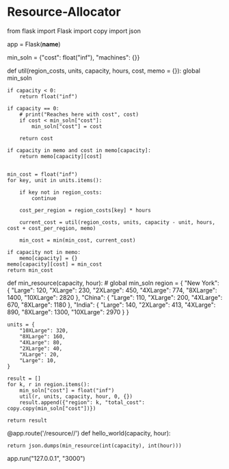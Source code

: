 # Resource-Allocator
from flask import Flask
import copy
import json

app = Flask(__name__)

min_soln = {"cost": float("inf"), "machines": {}}


def util(region_costs, units, capacity, hours, cost, memo = {}):
    global min_soln

    if capacity < 0:
        return float("inf")

    if capacity == 0:
        # print("Reaches here with cost", cost)
        if cost < min_soln["cost"]:
            min_soln["cost"] = cost

        return cost

    if capacity in memo and cost in memo[capacity]:
        return memo[capacity][cost]


    min_cost = float("inf")
    for key, unit in units.items():

        if key not in region_costs:
            continue

        cost_per_region = region_costs[key] * hours

        current_cost = util(region_costs, units, capacity - unit, hours, cost + cost_per_region, memo)

        min_cost = min(min_cost, current_cost)

    if capacity not in memo:
        memo[capacity] = {}
    memo[capacity][cost] = min_cost
    return min_cost


def min_resource(capacity, hour):
    # global min_soln
    region = {
        "New York": {
            "Large": 120,
            "XLarge": 230,
            "2XLarge": 450,
            "4XLarge": 774,
            "8XLarge": 1400,
            "10XLarge": 2820
        },
        "China": {
            "Large": 110,
            "XLarge": 200,
            "4XLarge": 670,
            "8XLarge": 1180
        },
        "India": {
            "Large": 140,
            "2XLarge": 413,
            "4XLarge": 890,
            "8XLarge": 1300,
            "10XLarge": 2970
        }
    }

    units = {
        "10XLarge": 320,
        "8XLarge": 160,
        "4XLarge": 80,
        "2XLarge": 40,
        "XLarge": 20,
        "Large": 10,
    }

    result = []
    for k, r in region.items():
        min_soln["cost"] = float("inf")
        util(r, units, capacity, hour, 0, {})
        result.append({"region": k, "total_cost": copy.copy(min_soln["cost"])})

    return result

@app.route('/resource/<capacity>/<hour>')
def hello_world(capacity, hour):

    return json.dumps(min_resource(int(capacity), int(hour)))



app.run("127.0.0.1", "3000")

